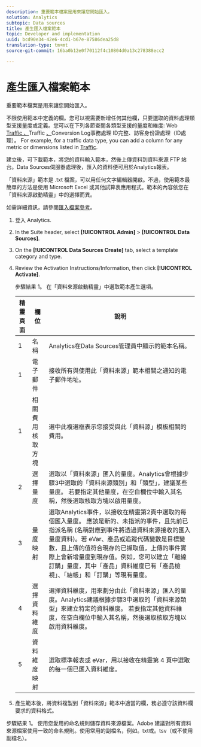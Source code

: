 ```yaml
---
description: 重要範本檔案是用來讓您開始匯入。
solution: Analytics
subtopic: Data sources
title: 產生匯入檔案範本
topic: Developer and implementation
uuid: bcd90e34-42e6-4cd1-b67e-87586dea25d8
translation-type: tm+mt
source-git-commit: 16ba0b12e0f70112f4c10804d0a13c278388ecc2

---
```



# 產生匯入檔案範本

重要範本檔案是用來讓您開始匯入。

不限使用範本中定義的欄。您可以視需要新增任何其他欄，只要選取的資料處理類型支援量度或定義。您可以在下列各節查閱各類型支援的量度和維度: Web [Traffic 、](/help/import/c-data-sources/c-datasrc-types/datasrc-web-log.md)Traffic [、](/help/import/c-data-sources/c-datasrc-types/datasrc-traffic.md)Conversion [](/help/import/c-data-sources/c-datasrc-types/datasrc-conversion.md)Log事務處理 [](/help/import/c-data-sources/c-datasrc-types/datasrc-transactionid.md)[](/help/import/c-data-sources/c-datasrc-types/datasrc-visitorid.md)[](/help/import/c-data-sources/c-datasrc-types/datasrc-full-processing.md)ID完整、訪客身份證處理（ID處理）。 For example, for a traffic data type, you can add a column for any metric or dimensions listed in [Traffic](/help/import/c-data-sources/c-datasrc-types/datasrc-traffic.md).

建立後，可下載範本，將您的資料輸入範本，然後上傳資料到資料來源 FTP 站台。Data Sources伺服器處理後，匯入的資料便可用於Analytics報表。

「資料來源」範本是 .txt 檔案，可以用任何文字編輯器開啟。不過，使用範本最簡單的方法是使用 Microsoft Excel 或其他試算表應用程式。範本的內容依您在「資料來源啟動精靈」中的選擇而異。

如需詳細資訊，請參閱[匯入檔案參考](/help/import/c-data-sources/datasrc-template/datasrc-import-file-reference.md)。

1. 登入 Analytics.
1. In the Suite header, select **[!UICONTROL Admin]** &gt; **[!UICONTROL Data Sources]**.
1. On the **[!UICONTROL Data Sources Create]** tab, select a template category and type.
1. Review the Activation Instructions/Information, then click **[!UICONTROL Activate]**.

   步驟結果 1。 在「資料來源啟動精靈」中選取範本產生選項。

   | 精靈頁面 | 欄位 | 說明 |
   |--- |--- |--- |
   | 1 | 名稱 | Analytics在Data Sources管理員中顯示的範本名稱。 |
   | 1 | 電子郵件 | 接收所有與使用此「資料來源」範本相關之通知的電子郵件地址。 |
   | 1 | 相關費用核取方塊 | 選中此複選框表示您接受與此「資料源」模板相關的費用。 |
   | 2 | 選擇量度 | 選取以「資料來源」匯入的量度。Analytics會根據步驟3中選取的「資料來源類別」和「類型」，建議某些量度。  若要指定其他量度，在空白欄位中輸入其名稱，然後選取核取方塊以啟用量度。 |
   | 3 | 量度映射 | 選取Analytics事件，以接收在精靈第2頁中選取的每個匯入量度。  應該是新的、未指派的事件，且先前已指派名稱 (名稱對應到事件將透過資料來源接收的匯入量度資料)。若 eVar、產品或追蹤代碼變數是目標變數，且上傳的值符合現存的已擷取值，上傳的事件實際上會新增量度到現存值。例如，您可以建立「離線訂購」量度，其中「產品」資料維度已有「產品檢視」、「結帳」和「訂購」等現有量度。 |
   | 4 | 選擇資料維度 | 選擇資料維度，用來劃分由此「資料來源」匯入的量度。Analytics建議根據步驟3中選取的「資料來源類型」來建立特定的資料維度。  若要指定其他資料維度，在空白欄位中輸入其名稱，然後選取核取方塊以啟用資料維度。 |
   | 5 | 資料維度映射 | 選取標準報表或 eVar，用以接收在精靈第 4 頁中選取的每一個已匯入資料維度。 |

1.  產生範本後，將資料複製到「資料來源」範本中適當的欄，務必遵守該資料欄要求的資料格式。

   步驟結果 1。 使用您愛用的命名規則儲存資料來源檔案。Adobe 建議對所有資料來源檔案使用一致的命名規則。使用常用的副檔名，例如。txt或。tsv（或不使用副檔名）。

